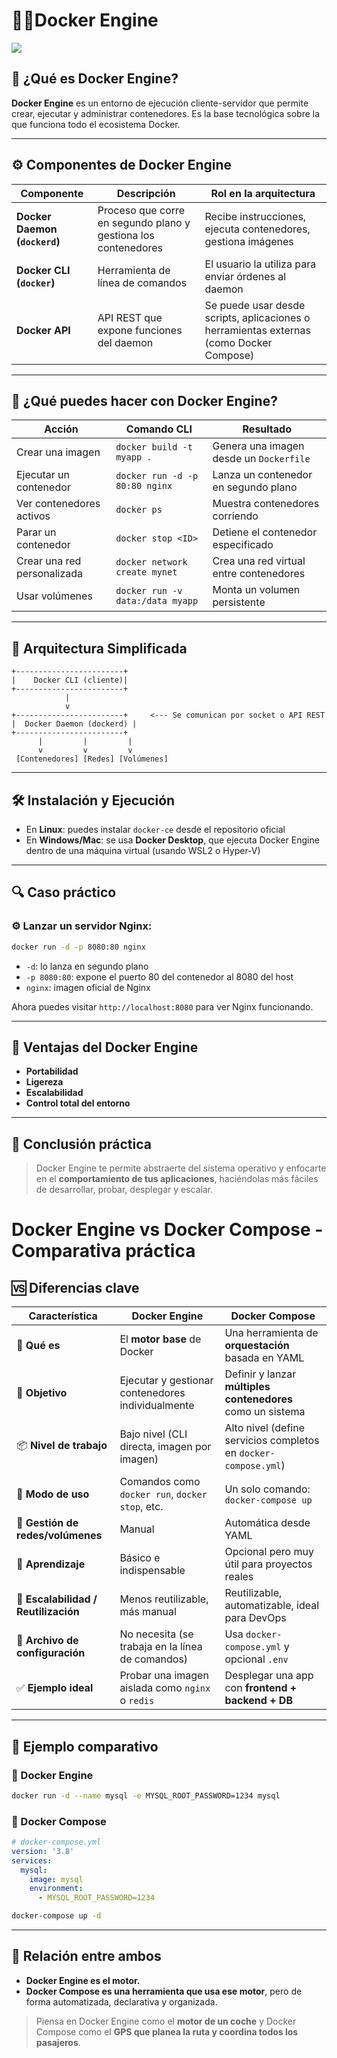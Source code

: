
# 🐳🛵Docker Engine
![](https://i.gifer.com/3Myg.gif)
## 🧠 ¿Qué es Docker Engine?


**Docker Engine** es un entorno de ejecución cliente-servidor que permite crear, ejecutar y administrar contenedores. Es la base tecnológica sobre la que funciona todo el ecosistema Docker.

---

## ⚙️ Componentes de Docker Engine

| Componente | Descripción | Rol en la arquitectura |
|------------|-------------|------------------------|
| **Docker Daemon (`dockerd`)** | Proceso que corre en segundo plano y gestiona los contenedores | Recibe instrucciones, ejecuta contenedores, gestiona imágenes |
| **Docker CLI (`docker`)** | Herramienta de línea de comandos | El usuario la utiliza para enviar órdenes al daemon |
| **Docker API** | API REST que expone funciones del daemon | Se puede usar desde scripts, aplicaciones o herramientas externas (como Docker Compose) |

---

## 🧪 ¿Qué puedes hacer con Docker Engine?

| Acción                        | Comando CLI                           | Resultado                                              |
|------------------------------|----------------------------------------|--------------------------------------------------------|
| Crear una imagen             | `docker build -t myapp .`             | Genera una imagen desde un `Dockerfile`               |
| Ejecutar un contenedor       | `docker run -d -p 80:80 nginx`        | Lanza un contenedor en segundo plano                  |
| Ver contenedores activos     | `docker ps`                           | Muestra contenedores corriendo                        |
| Parar un contenedor          | `docker stop <ID>`                    | Detiene el contenedor especificado                    |
| Crear una red personalizada  | `docker network create mynet`         | Crea una red virtual entre contenedores               |
| Usar volúmenes               | `docker run -v data:/data myapp`      | Monta un volumen persistente                          |

---

## 🧱 Arquitectura Simplificada

```
+------------------------+
|    Docker CLI (cliente)|
+------------------------+
            |
            v
+------------------------+     <--- Se comunican por socket o API REST
|  Docker Daemon (dockerd) |
+------------------------+
      |         |         |
      v         v         v
 [Contenedores] [Redes] [Volúmenes]
```

---

## 🛠️ Instalación y Ejecución

- En **Linux**: puedes instalar `docker-ce` desde el repositorio oficial
- En **Windows/Mac**: se usa **Docker Desktop**, que ejecuta Docker Engine dentro de una máquina virtual (usando WSL2 o Hyper-V)

---

## 🔍 Caso práctico

### ⚙️ Lanzar un servidor Nginx:

```bash
docker run -d -p 8080:80 nginx
```

- `-d`: lo lanza en segundo plano
- `-p 8080:80`: expone el puerto 80 del contenedor al 8080 del host
- `nginx`: imagen oficial de Nginx

Ahora puedes visitar `http://localhost:8080` para ver Nginx funcionando.

---

## 📌 Ventajas del Docker Engine

- **Portabilidad**
- **Ligereza**
- **Escalabilidad**
- **Control total del entorno**

---

## 🧠 Conclusión práctica

> Docker Engine te permite abstraerte del sistema operativo y enfocarte en el **comportamiento de tus aplicaciones**, haciéndolas más fáciles de desarrollar, probar, desplegar y escalar.

# Docker Engine vs Docker Compose - Comparativa práctica

## 🆚 Diferencias clave

| Característica                     | **Docker Engine**                                      | **Docker Compose**                                          |
|----------------------------------|--------------------------------------------------------|-------------------------------------------------------------|
| 🔧 **Qué es**                     | El **motor base** de Docker                           | Una herramienta de **orquestación** basada en YAML         |
| 🎯 **Objetivo**                   | Ejecutar y gestionar contenedores individualmente     | Definir y lanzar **múltiples contenedores** como un sistema |
| 📦 **Nivel de trabajo**           | Bajo nivel (CLI directa, imagen por imagen)           | Alto nivel (define servicios completos en `docker-compose.yml`) |
| 🔄 **Modo de uso**                | Comandos como `docker run`, `docker stop`, etc.       | Un solo comando: `docker-compose up`                       |
| 🔗 **Gestión de redes/volúmenes** | Manual                                                 | Automática desde YAML                                      |
| 🧠 **Aprendizaje**                | Básico e indispensable                                | Opcional pero muy útil para proyectos reales               |
| 🔁 **Escalabilidad / Reutilización** | Menos reutilizable, más manual                        | Reutilizable, automatizable, ideal para DevOps             |
| 📂 **Archivo de configuración**  | No necesita (se trabaja en la línea de comandos)       | Usa `docker-compose.yml` y opcional `.env`                |
| ✅ **Ejemplo ideal**             | Probar una imagen aislada como `nginx` o `redis`       | Desplegar una app con **frontend + backend + DB**         |

---

## 🎯 Ejemplo comparativo

### 🔸 Docker Engine

```bash
docker run -d --name mysql -e MYSQL_ROOT_PASSWORD=1234 mysql
```

### 🔸 Docker Compose

```yaml
# docker-compose.yml
version: '3.8'
services:
  mysql:
    image: mysql
    environment:
      - MYSQL_ROOT_PASSWORD=1234
```

```bash
docker-compose up -d
```

---

## 🧠 Relación entre ambos

- **Docker Engine es el motor.**
- **Docker Compose es una herramienta que usa ese motor**, pero de forma automatizada, declarativa y organizada.

> Piensa en Docker Engine como el **motor de un coche** y Docker Compose como el **GPS que planea la ruta y coordina todos los pasajeros**.
